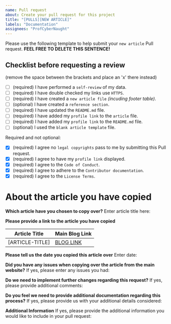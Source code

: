 ```yaml
---
name: Pull request
about: Create your pull request for this project
title: "[PULLS][NEW ARTICLE]"
labels: "Documentation"
assignees: "ProfCyberNaught"
---
```


Please use the following template to help submit your `new article` Pull request. **FEEL FREE TO DELETE THIS SENTENCE!**

## Checklist before requesting a review
(remove the space between the brackets and place an 'x' there instead)

- [ ] (required) I have performed a `self-review` of my data.
- [ ] (required) I have double checked my links use `HTTPS`.
- [ ] (required) I have created a `new article file` _(incuding footer table)_.
- [ ] (optional) I have created a `reference section`.
- [ ] (required) I have updated the `README.md` file.
- [ ] (required) I have added my `profile link` to the `article` file.
- [ ] (required) I have added my `profile link` to the `README.md` file.
- [ ] (optional) I used the `blank article template` file.

Required and not optional:
- [x] (required) I agree no `legal copyrights` pass to me by submitting this Pull request.
- [x] (required) I agree to have my `profile link` displayed.
- [x] (required) I agree to the `Code of Conduct`.
- [x] (required) I agree to adhere to the `Contributor documentation`.
- [x] (required) I agree to the `License Terms`.

# About the article you have copied

**Which article have you chosen to copy over?**
Enter article title here:

**Please provide a link to the article you have copied**

| Article Title | Main Blog Link |
| --- | --- |
| [ARTICLE-TITLE] | [BLOG LINK]([ARTICLE-URL])|

**Please tell us the date you copied this article over**
Enter date:

**Did you have any issues when copying over the article from the main website?**
If yes, please enter any issues you had:

**Do we need to implement further changes regarding this request?**
If yes, please provide additional comments:

**Do you feel we need to provide additional documentation regarding this process?**
If yes, please provide us with your additional details considered:

**Additional Information**
If yes, please provide the additional information you would like to include in your pull request:
